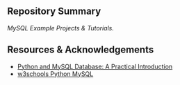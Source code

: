 ## Repository Summary
*MySQL Example Projects & Tutorials.*  

## Resources & Acknowledgements
* [Python and MySQL Database: A Practical Introduction](https://realpython.com/python-mysql/)
* [w3schools Python MySQL](https://www.w3schools.com/python/python_mysql_getstarted.asp)  

